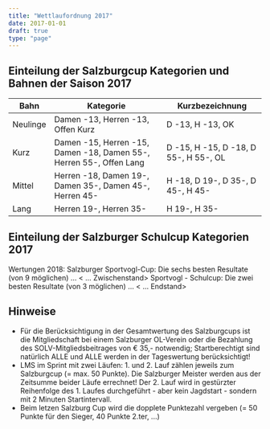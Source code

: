 ```yaml
---
title: "Wettlaufordnung 2017"
date: 2017-01-01
draft: true
type: "page"
---
```


## Einteilung der Salzburgcup Kategorien und Bahnen der Saison 2017

Bahn | Kategorie | Kurzbezeichnung
--- | --- | ---
Neulinge | Damen -13, Herren -13, Offen Kurz | D -13, H -13, OK
Kurz | Damen -15, Herren -15, Damen -18, Damen 55-, Herren 55-, Offen Lang | D -15, H -15, D -18, D 55-, H 55-, OL
Mittel | Herren -18, Damen 19-, Damen 35-, Damen 45-, Herren 45- | H -18, D 19-, D 35-, D 45-, H 45-
Lang | Herren 19-, Herren 35- | H 19-, H 35-

## Einteilung der Salzburger Schulcup Kategorien 2017

Wertungen 2018:
Salzburger Sportvogl-Cup: Die sechs besten Resultate (von 9 möglichen) ... < ... Zwischenstand>
Sportvogl - Schulcup: Die zwei besten Resultate (von 3 möglichen) ... < ... Endstand>

## Hinweise

- Für die Berücksichtigung in der Gesamtwertung des Salzburgcups ist die Mitgliedschaft bei einem Salzburger OL-Verein oder die Bezahlung des SOLV-Mitgliedsbeitrages von € 35,- notwendig; Startberechtigt sind natürlich ALLE und ALLE werden in der Tageswertung berücksichtigt!
- LMS im Sprint mit zwei Läufen: 1. und 2. Lauf zählen jeweils zum Salzburgcup (= max. 50 Punkte). Die Salzburger Meister werden aus der Zeitsumme beider Läufe errechnet! Der 2. Lauf wird in gestürzter Reihenfolge des 1. Laufes durchgeführt - aber kein Jagdstart - sondern mit 2 Minuten Startintervall.
- Beim letzen Salzburg Cup wird die dopplete Punktezahl vergeben (= 50 Punkte für den Sieger, 40 Punkte 2.ter, ...)
